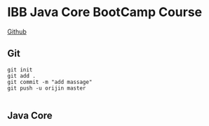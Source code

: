 # IBB Java Core BootCamp Course
[Github](https://github.com/onurdoker/Java.git )

## Git
```shell
git init
git add .
git commit -m "add massage"
git push -u orijin master


```

## Java Core
```shell
```

```shell
```